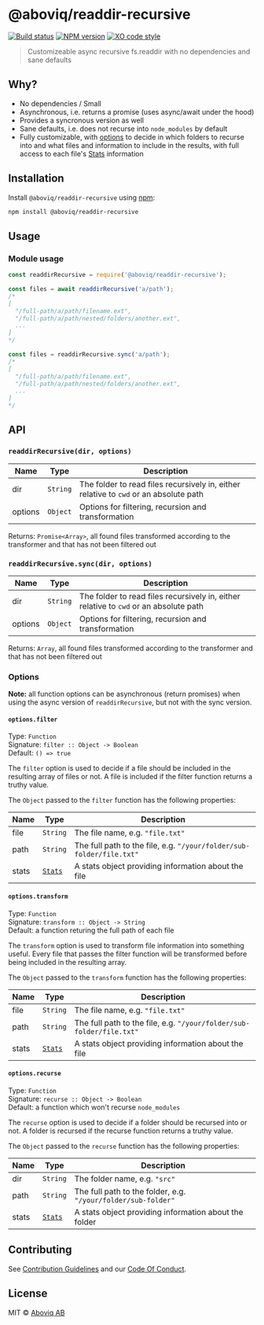 # @aboviq/readdir-recursive

[![Build status][travis-image]][travis-url] [![NPM version][npm-image]][npm-url] [![XO code style][codestyle-image]][codestyle-url]

> Customizeable async recursive fs.readdir with no dependencies and sane defaults

## Why?

- No dependencies / Small
- Asynchronous, i.e. returns a promise (uses async/await under the hood)
- Provides a syncronous version as well
- Sane defaults, i.e. does not recurse into `node_modules` by default
- Fully customizable, with [options](#options) to decide in which folders to recurse into and what files and information to include in the results, with full access to each file's [Stats][fs-stats] information

## Installation

Install `@aboviq/readdir-recursive` using [npm](https://www.npmjs.com/):

```bash
npm install @aboviq/readdir-recursive
```

## Usage

### Module usage

```javascript
const readdirRecursive = require('@aboviq/readdir-recursive');

const files = await readdirRecursive('a/path');
/*
[
  "/full-path/a/path/filename.ext",
  "/full-path/a/path/nested/folders/another.ext",
  ...
]
*/

const files = readdirRecursive.sync('a/path');
/*
[
  "/full-path/a/path/filename.ext",
  "/full-path/a/path/nested/folders/another.ext",
  ...
]
*/
```

## API

### `readdirRecursive(dir, options)`

| Name    | Type     | Description                                                                           |
| ------- | -------- | ------------------------------------------------------------------------------------- |
| dir     | `String` | The folder to read files recursively in, either relative to `cwd` or an absolute path |
| options | `Object` | Options for filtering, recursion and transformation                                   |

Returns: `Promise<Array>`, all found files transformed according to the transformer and that has not been filtered out

### `readdirRecursive.sync(dir, options)`

| Name    | Type     | Description                                                                           |
| ------- | -------- | ------------------------------------------------------------------------------------- |
| dir     | `String` | The folder to read files recursively in, either relative to `cwd` or an absolute path |
| options | `Object` | Options for filtering, recursion and transformation                                   |

Returns: `Array`, all found files transformed according to the transformer and that has not been filtered out

### Options

**Note:** all function options can be asynchronous (return promises) when using the async version of `readdirRecursive`, but not with the sync version.

#### `options.filter`

Type: `Function`  
Signature: `filter :: Object -> Boolean`  
Default: `() => true`

The `filter` option is used to decide if a file should be included in the resulting array of files or not. A file is included if the filter function returns a truthy value.

The `Object` passed to the `filter` function has the following properties:

| Name  | Type                | Description                                                          |
| ----- | ------------------- | -------------------------------------------------------------------- |
| file  | `String`            | The file name, e.g. `"file.txt"`                                     |
| path  | `String`            | The full path to the file, e.g. `"/your/folder/sub-folder/file.txt"` |
| stats | [`Stats`][fs-stats] | A stats object providing information about the file                  |

#### `options.transform`

Type: `Function`  
Signature: `transform :: Object -> String`  
Default: a function returing the full path of each file

The `transform` option is used to transform file information into something useful. Every file that passes the filter function will be transformed before being included in the resulting array.

The `Object` passed to the `transform` function has the following properties:

| Name  | Type                | Description                                                          |
| ----- | ------------------- | -------------------------------------------------------------------- |
| file  | `String`            | The file name, e.g. `"file.txt"`                                     |
| path  | `String`            | The full path to the file, e.g. `"/your/folder/sub-folder/file.txt"` |
| stats | [`Stats`][fs-stats] | A stats object providing information about the file                  |

#### `options.recurse`

Type: `Function`  
Signature: `recurse :: Object -> Boolean`  
Default: a function which won't recurse `node_modules`

The `recurse` option is used to decide if a folder should be recursed into or not. A folder is recursed if the recurse function returns a truthy value.

The `Object` passed to the `recurse` function has the following properties:

| Name  | Type                | Description                                                   |
| ----- | ------------------- | ------------------------------------------------------------- |
| dir   | `String`            | The folder name, e.g. `"src"`                                 |
| path  | `String`            | The full path to the folder, e.g. `"/your/folder/sub-folder"` |
| stats | [`Stats`][fs-stats] | A stats object providing information about the folder         |

## Contributing

See [Contribution Guidelines](CONTRIBUTING.md) and our [Code Of Conduct](CODE_OF_CONDUCT.md).

## License

MIT © [Aboviq AB](https://www.aboviq.com/)

[npm-url]: https://npmjs.org/package/@aboviq/readdir-recursive
[npm-image]: https://badge.fury.io/js/%40aboviq%2Freaddir-recursive.svg
[travis-url]: https://travis-ci.org/aboviq/readdir-recursive
[travis-image]: https://travis-ci.org/aboviq/readdir-recursive.svg?branch=master
[codestyle-url]: https://github.com/xojs/xo
[codestyle-image]: https://img.shields.io/badge/code%20style-XO-5ed9c7.svg?style=flat
[fs-stats]: https://nodejs.org/docs/latest/api/fs.html#fs_class_fs_stats
